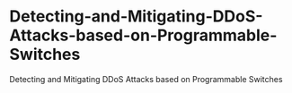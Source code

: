 # Detecting-and-Mitigating-DDoS-Attacks-based-on-Programmable-Switches
Detecting and Mitigating DDoS Attacks based on Programmable Switches
